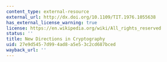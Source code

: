 ```yaml
---
content_type: external-resource
external_url: http://dx.doi.org/10.1109/TIT.1976.1055638
has_external_license_warning: true
license: https://en.wikipedia.org/wiki/All_rights_reserved
status: ''
title: New Directions in Cryptography
uid: 27e9d545-7d99-4ad8-a5e5-3c2cd687bced
wayback_url: ''
---
```

